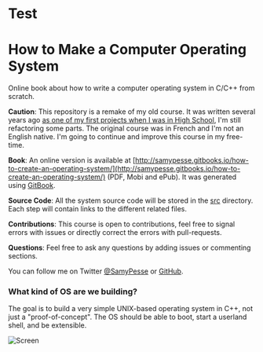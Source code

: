 # TestHow to Make a Computer Operating System=======================================Online book about how to write a computer operating system in C/C++ from scratch.**Caution**: This repository is a remake of my old course. It was written several years ago [as one of my first projects when I was in High School](https://github.com/SamyPesse/devos), I'm still refactoring some parts. The original course was in French and I'm not an English native. I'm going to continue and improve this course in my free-time.**Book**: An online version is available at [http://samypesse.gitbooks.io/how-to-create-an-operating-system/](http://samypesse.gitbooks.io/how-to-create-an-operating-system/) (PDF, Mobi and ePub). It was generated using [GitBook](https://www.gitbook.com/).**Source Code**: All the system source code will be stored in the [src](https://github.com/SamyPesse/How-to-Make-a-Computer-Operating-System/tree/master/src) directory. Each step will contain links to the different related files.**Contributions**: This course is open to contributions, feel free to signal errors with issues or directly correct the errors with pull-requests.**Questions**: Feel free to ask any questions by adding issues or commenting sections.You can follow me on Twitter [@SamyPesse](https://twitter.com/SamyPesse) or [GitHub](https://github.com/SamyPesse).### What kind of OS are we building?The goal is to build a very simple UNIX-based operating system in C++, not just a "proof-of-concept". The OS should be able to boot, start a userland shell, and be extensible.![Screen](./preview.png)